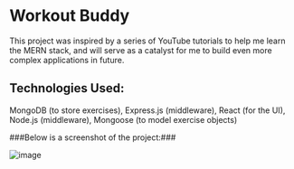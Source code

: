 # Workout Buddy
This project was inspired by a series of YouTube tutorials to help me learn the MERN stack, and will serve as a catalyst for me to build even more complex applications in future.

## Technologies Used:
MongoDB (to store exercises), Express.js (middleware), React (for the UI), Node.js (middleware), Mongoose (to model exercise objects)

###Below is a screenshot of the project:###

![image](https://github.com/zayan-sheikh/workout-buddy/assets/115755798/5acf7564-4257-4cef-a196-94256ca876a5)




